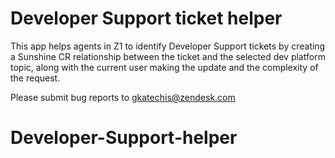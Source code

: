 # Developer Support ticket helper

This app helps agents in Z1 to identify Developer Support tickets by creating a Sunshine CR relationship between the ticket and the selected dev platform topic, along with the current user making the update and the complexity of the request.


Please submit bug reports to gkatechis@zendesk.com

# Developer-Support-helper
